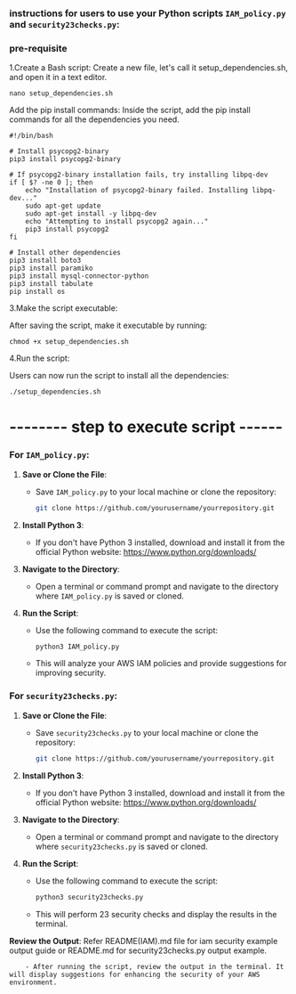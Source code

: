 ### instructions for users to use your Python scripts `IAM_policy.py` and `security23checks.py`:


### pre-requisite
1.Create a Bash script:
Create a new file, let's call it setup_dependencies.sh, and open it in a text editor.

```
nano setup_dependencies.sh
```

Add the pip install commands:
Inside the script, add the pip install commands for all the dependencies you need.
```
#!/bin/bash

# Install psycopg2-binary
pip3 install psycopg2-binary

# If psycopg2-binary installation fails, try installing libpq-dev
if [ $? -ne 0 ]; then
    echo "Installation of psycopg2-binary failed. Installing libpq-dev..."
    sudo apt-get update
    sudo apt-get install -y libpq-dev
    echo "Attempting to install psycopg2 again..."
    pip3 install psycopg2
fi

# Install other dependencies
pip3 install boto3
pip3 install paramiko
pip3 install mysql-connector-python
pip3 install tabulate
pip install os
```
3.Make the script executable:

After saving the script, make it executable by running:
```
chmod +x setup_dependencies.sh
```
4.Run the script:

Users can now run the script to install all the dependencies:
```
./setup_dependencies.sh
```


# -------- step to execute script ------

### For `IAM_policy.py`:

1. **Save or Clone the File**:
   - Save `IAM_policy.py` to your local machine or clone the repository:
     ```bash
     git clone https://github.com/yourusername/yourrepository.git
     ```

2. **Install Python 3**:
   - If you don't have Python 3 installed, download and install it from the official Python website: https://www.python.org/downloads/
   
3. **Navigate to the Directory**:
   - Open a terminal or command prompt and navigate to the directory where `IAM_policy.py` is saved or cloned.

4. **Run the Script**:
   - Use the following command to execute the script:
     ```bash
     python3 IAM_policy.py
     ```
   - This will analyze your AWS IAM policies and provide suggestions for improving security.


### For `security23checks.py`:

1. **Save or Clone the File**:
   - Save `security23checks.py` to your local machine or clone the repository:
     ```bash
     git clone https://github.com/yourusername/yourrepository.git
     ```

2. **Install Python 3**:
   - If you don't have Python 3 installed, download and install it from the official Python website: https://www.python.org/downloads/
   
3. **Navigate to the Directory**:
   - Open a terminal or command prompt and navigate to the directory where `security23checks.py` is saved or cloned.

4. **Run the Script**:
   - Use the following command to execute the script:
     ```bash
     python3 security23checks.py
     ```
   - This will perform 23 security checks and display the results in the terminal.



 **Review the Output**: Refer README(IAM).md file for iam security example output guide or README.md for security23checks.py output example.
                
        - After running the script, review the output in the terminal. It will display suggestions for enhancing the security of your AWS environment.



